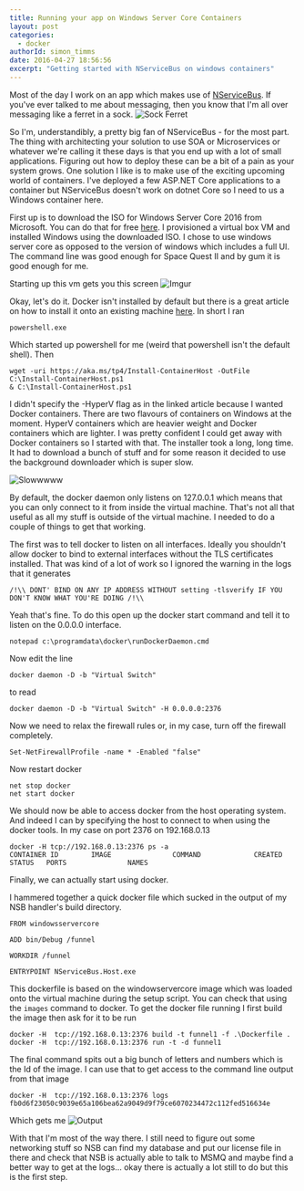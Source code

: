 ```yaml
---
title: Running your app on Windows Server Core Containers
layout: post
categories:
  - docker
authorId: simon_timms
date: 2016-04-27 18:56:56
excerpt: "Getting started with NServiceBus on windows containers"
---
```

Most of the day I work on an app which makes use of [NServiceBus](http://particular.net/). If you've ever talked to me about messaging, then you know that I'm all over messaging like a ferret in a sock.
![Sock Ferret](http://i.imgur.com/oglJADJ.png)

So I'm, understandibly, a pretty big fan of NServiceBus - for the most part. The thing with architecting your solution to use SOA or Microservices or whatever we're calling it these days is that you end up with a lot of small applications. Figuring out how to deploy these can be a bit of a pain as your system grows. One solution I like is to make use of the exciting upcoming world of containers. I've deployed a few ASP.NET Core applications to a container but NServiceBus doesn't work on dotnet Core so I need to us a Windows container here.

First up is to download the ISO for Windows Server Core 2016 from Microsoft. You can do that for free [here](https://www.microsoft.com/en-us/server-cloud/products/windows-server-2016/).  I provisioned a virtual box VM and installed Windows using the downloaded ISO. I chose to use windows server core as opposed to the version of windows which includes a full UI. The command line was good enough for Space Quest II and by gum it is good enough for me.

Starting up this vm gets you this screen
![Imgur](http://i.imgur.com/jvEsdMU.png)

Okay, let's do it. Docker isn't installed by default but there is a great article on how to install it onto an existing machine [here](https://docs.microsoft.com/en-us/virtualization/windowscontainers/quick-start/quick-start-windows-server). In short I ran

`powershell.exe`

Which started up powershell for me (weird that powershell isn't the default shell). Then

```
wget -uri https://aka.ms/tp4/Install-ContainerHost -OutFile C:\Install-ContainerHost.ps1
& C:\Install-ContainerHost.ps1
```
I didn't specify the -HyperV flag as in the linked article because I wanted Docker containers. There are two flavours of containers on Windows at the moment. HyperV containers which are heavier weight and Docker containers which are lighter. I was pretty confident I could get away with Docker containers so I started with that. The installer took a long, long time. It had to download a bunch of stuff and for some reason it decided to use the background downloader which is super slow.

![Slowwwww](http://i.imgur.com/3ce2GpA.png)

By default, the docker daemon only listens on 127.0.0.1 which means that you can only connect to it from inside the virtual machine. That's not all that useful as all my stuff is outside of the virtual machine. I needed to do a couple of things to get that working.

The first was to tell docker to listen on all interfaces. Ideally you shouldn't allow docker to bind to external interfaces without the TLS certificates installed. That was kind of a lot of work so I ignored the warning in the logs that it generates

```
/!\\ DONT' BIND ON ANY IP ADDRESS WITHOUT setting -tlsverify IF YOU DON'T KNOW WHAT YOU'RE DOING /!\\
```
Yeah that's fine. To do this open up the docker start command and tell it to listen on the 0.0.0.0 interface.

```
notepad c:\programdata\docker\runDockerDaemon.cmd
```

Now edit the line

```
docker daemon -D -b "Virtual Switch"
```
to read
```
docker daemon -D -b "Virtual Switch" -H 0.0.0.0:2376
```

Now we need to relax the firewall rules or, in my case, turn off the firewall completely.

```
Set-NetFirewallProfile -name * -Enabled "false"
```

Now restart docker
```
net stop docker
net start docker
```
We should now be able to access docker from the host operating system. And indeed I can by specifying the host to connect to when using the docker tools. In my case on port 2376 on 192.168.0.13

```
docker -H tcp://192.168.0.13:2376 ps -a
CONTAINER ID        IMAGE               COMMAND             CREATED             STATUS   PORTS               NAMES
```

Finally, we can actually start using docker.

 I hammered together a quick docker file which sucked in the output of my NSB handler's build directory.

```
FROM windowsservercore

ADD bin/Debug /funnel

WORKDIR /funnel

ENTRYPOINT NServiceBus.Host.exe
```
This dockerfile is based on the windowservercore image which was loaded onto the virtual machine during the setup script. You can check that using the `images` command to docker. To get the docker file running I first build the image then ask for it to be run

```
docker -H  tcp://192.168.0.13:2376 build -t funnel1 -f .\Dockerfile .
docker -H  tcp://192.168.0.13:2376 run -t -d funnel1
```

The final command spits out a big bunch of letters and numbers which is the Id of the image. I can use that to get access to the command line output from that image

```
docker -H  tcp://192.168.0.13:2376 logs fb0d6f23050c9039e65a106bea62a9049d9f79ce6070234472c112fed516634e
```

Which gets me
![Output](http://i.imgur.com/Asbigge.png)

With that I'm most of the way there. I still need to figure out some networking stuff so NSB can find my database and put our license file in there and check that NSB is actually able to talk to MSMQ and maybe find a better way to get at the logs... okay there is actually a lot still to do but this is the first step.
